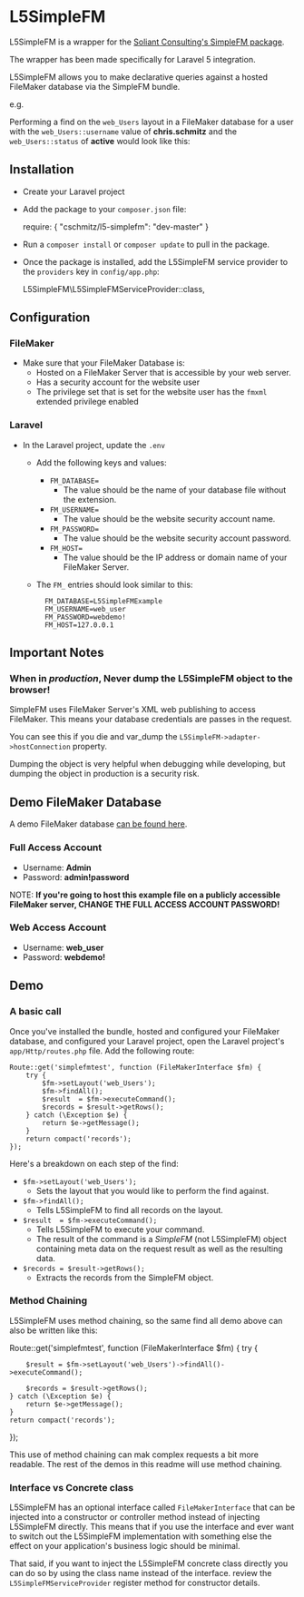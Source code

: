 # L5SimpleFM

L5SimpleFM is a wrapper for the [Soliant Consulting's SimpleFM package](https://github.com/soliantconsulting/SimpleFM).

The wrapper has been made specifically for Laravel 5 integration. 

L5SimpleFM allows you to make declarative queries against a hosted FileMaker database via the SimpleFM bundle.

e.g. 

Performing a find on the `web_Users` layout in a FileMaker database for a user with the `web_Users::username` value of  **chris.schmitz** and the `web_Users::status` of **active** would look like this:

    


## Installation

- Create your Laravel project
- Add the package to your `composer.json` file:

    require: {
        "cschmitz/l5-simplefm": "dev-master"
    }

- Run a `composer install` or `composer update` to pull in the package.
- Once the package is installed, add the L5SimpleFM service provider to the `providers` key in `config/app.php`:

    L5SimpleFM\L5SimpleFMServiceProvider::class,

## Configuration

### FileMaker
- Make sure that your FileMaker Database is:
    - Hosted on a FileMaker Server that is accessible by your web server.
    - Has a security account for the website user
    - The privilege set that is set for the website user has the `fmxml` extended privilege enabled

### Laravel
- In the Laravel project, update the `.env`
    - Add the following keys and values:
        - `FM_DATABASE=` 
            - The value should be the name of your database file without the extension.
        - `FM_USERNAME=`
            - The value should be the website security account name.
        - `FM_PASSWORD=`
            - The value should be the website security account password.
        - `FM_HOST=`
            - The value should be the IP address or domain name of your FileMaker Server.
    - The `FM_` entries should look similar to this:

            FM_DATABASE=L5SimpleFMExample
            FM_USERNAME=web_user
            FM_PASSWORD=webdemo!
            FM_HOST=127.0.0.1


## Important Notes

### When in *production*, **Never dump the L5SimpleFM object to the browser**!
SimpleFM uses FileMaker Server's XML web publishing to access FileMaker. This means your database credentials are passes in the request. 

You can see this if you die and var_dump the `L5SimpleFM->adapter->hostConnection` property.

Dumping the object is very helpful when debugging while developing, but dumping the object in production is a security risk.

## Demo FileMaker Database

A demo FileMaker database [can be found here]().

### Full Access Account
- Username: **Admin**
- Password: **admin!password**

NOTE: **If you're going to host this example file on a publicly accessible FileMaker server, CHANGE THE FULL ACCESS ACCOUNT PASSWORD!**

### Web Access Account
- Username: **web_user**
- Password: **webdemo!**


## Demo

### A basic call

Once you've installed the bundle, hosted and configured your FileMaker database, and configured your Laravel project, open the Laravel project's `app/Http/routes.php` file. Add the following route:

    Route::get('simplefmtest', function (FileMakerInterface $fm) {
        try {
            $fm->setLayout('web_Users');
            $fm->findAll();
            $result  = $fm->executeCommand();
            $records = $result->getRows();
        } catch (\Exception $e) {
            return $e->getMessage();
        }
        return compact('records');
    });

Here's a breakdown on each step of the find:

- `$fm->setLayout('web_Users');`
    - Sets the layout that you would like to perform the find against.
- `$fm->findAll();`
    - Tells L5SimpleFM to find all records on the layout.
- `$result  = $fm->executeCommand();`
    - Tells L5SimpleFM to execute your command.
    - The result of the command is a *SimpleFM* (not L5SimpleFM) object containing meta data on the request result as well as the resulting data.
- `$records = $result->getRows();`
    - Extracts the records from the SimpleFM object.

### Method Chaining

L5SimpleFM uses method chaining, so the same find all demo above can also be written like this:

Route::get('simplefmtest', function (FileMakerInterface $fm) {
    try {

        $result = $fm->setLayout('web_Users')->findAll()->executeCommand();

        $records = $result->getRows();
    } catch (\Exception $e) {
        return $e->getMessage();
    }
    return compact('records');
});

This use of method chaining can mak complex requests a bit more readable. The rest of the demos in this readme will use method chaining.

### Interface vs Concrete class

L5SimpleFM has an optional interface called `FileMakerInterface` that can be injected into a constructor or controller method instead of injecting L5SimpleFM directly. This means that if you use the interface and ever want to switch out the L5SimpleFM implementation with something else the effect on your application's business logic should be minimal. 

That said, if you want to inject the L5SimpleFM concrete class directly you can do so by using the class name instead of the interface. review the `L5SimpleFMServiceProvider` register method for constructor details.

